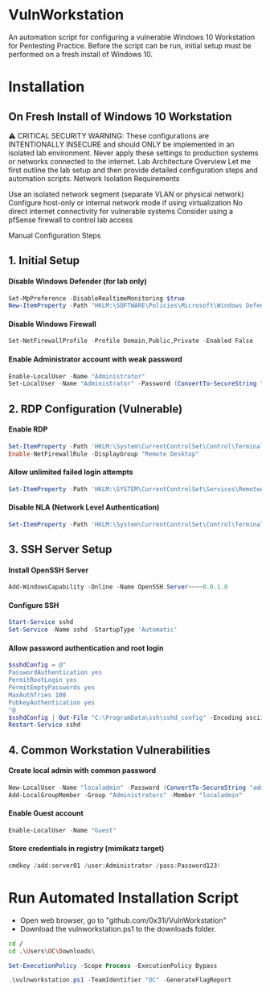 # VulnWorkstation
An automation script for configuring a vulnerable Windows 10 Workstation for Pentesting Practice. Before the script can be run, initial setup must be performed on a fresh install of Windows 10.

# Installation
## On Fresh Install of Windows 10 Workstation

⚠️ CRITICAL SECURITY WARNING: These configurations are INTENTIONALLY INSECURE and should ONLY be implemented in an isolated lab environment. Never apply these settings to production systems or networks connected to the internet.
Lab Architecture Overview
Let me first outline the lab setup and then provide detailed configuration steps and automation scripts.
Network Isolation Requirements

Use an isolated network segment (separate VLAN or physical network)
Configure host-only or internal network mode if using virtualization
No direct internet connectivity for vulnerable systems
Consider using a pfSense firewall to control lab access

Manual Configuration Steps
## 1. Initial Setup
#### Disable Windows Defender (for lab only)
```powershell
Set-MpPreference -DisableRealtimeMonitoring $true
New-ItemProperty -Path "HKLM:\SOFTWARE\Policies\Microsoft\Windows Defender" -Name DisableAntiSpyware -Value 1 -PropertyType DWORD -Force
```

#### Disable Windows Firewall
```powershell
Set-NetFirewallProfile -Profile Domain,Public,Private -Enabled False
```
#### Enable Administrator account with weak password
```powershell
Enable-LocalUser -Name "Administrator"
Set-LocalUser -Name "Administrator" -Password (ConvertTo-SecureString "Password123!" -AsPlainText -Force)
```

## 2. RDP Configuration (Vulnerable)
#### Enable RDP
```powershell
Set-ItemProperty -Path 'HKLM:\System\CurrentControlSet\Control\Terminal Server' -name "fDenyTSConnections" -value 0
Enable-NetFirewallRule -DisplayGroup "Remote Desktop"
```

#### Allow unlimited failed login attempts
```powershell
Set-ItemProperty -Path 'HKLM:\SYSTEM\CurrentControlSet\Services\RemoteAccess\Parameters\AccountLockout' -Name "MaxDenials" -Value 0
```

#### Disable NLA (Network Level Authentication)
```powershell
Set-ItemProperty -Path 'HKLM:\System\CurrentControlSet\Control\Terminal Server\WinStations\RDP-Tcp' -name "UserAuthentication" -value 0
```

## 3. SSH Server Setup
#### Install OpenSSH Server
```powershell
Add-WindowsCapability -Online -Name OpenSSH.Server~~~~0.0.1.0
```

#### Configure SSH
```powershell
Start-Service sshd
Set-Service -Name sshd -StartupType 'Automatic'
```

#### Allow password authentication and root login
```powershell
$sshdConfig = @"
PasswordAuthentication yes
PermitRootLogin yes
PermitEmptyPasswords yes
MaxAuthTries 100
PubkeyAuthentication yes
"@
$sshdConfig | Out-File "C:\ProgramData\ssh\sshd_config" -Encoding ascii
Restart-Service sshd
```

## 4. Common Workstation Vulnerabilities
#### Create local admin with common password
```powershell
New-LocalUser -Name "localadmin" -Password (ConvertTo-SecureString "admin123" -AsPlainText -Force) -PasswordNeverExpires
Add-LocalGroupMember -Group "Administrators" -Member "localadmin"
```

#### Enable Guest account
```powershell
Enable-LocalUser -Name "Guest"
```

#### Store credentials in registry (mimikatz target)
```powershell
cmdkey /add:server01 /user:Administrator /pass:Password123!
```

# Run Automated Installation Script

- Open web browser, go to "github.com/0x31i/VulnWorkstation"
- Download the vulnworkstation.ps1 to the downloads folder.

```bash
cd /
cd .\Users\OC\Downloads\
```
```powershell
Set-ExecutionPolicy -Scope Process -ExecutionPolicy Bypass
```
```powershell
.\vulnworkstation.ps1 -TeamIdentifier "OC" -GenerateFlagReport
```
